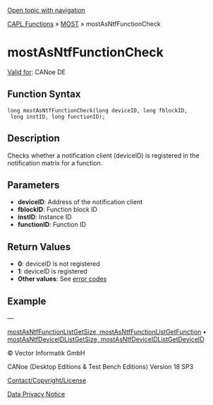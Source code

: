 [Open topic with navigation](../../../../../CANoeDEFamily.htm#Topics/CAPLFunctions/MOST/Functions/CAPLfunctionMOSTAsNTFFunctionCheck.md)

[CAPL Functions](../../CAPLfunctions.md) » [MOST](../CAPLfunctionsMOSTOverview.md) » mostAsNtfFunctionCheck

# mostAsNtfFunctionCheck

[Valid for](../../../Shared/FeatureAvailability.md): CANoe DE

## Function Syntax

```plaintext
long mostAsNtfFunctionCheck(long deviceID, long fblockID, 
 long instID, long functionID);
```

## Description

Checks whether a notification client (deviceID) is registered in the notification matrix for a function.

## Parameters

- **deviceID**: Address of the notification client
- **fblockID**: Function block ID
- **instID**: Instance ID
- **functionID**: Function ID

## Return Values

- **0**: deviceID is not registered
- **1**: deviceID is registered
- **Other values**: See [error codes](../CAPLfunctionsMOSTErrorCodes.md)

## Example

—

[mostAsNtfFunctionListGetSize, mostAsNtfFunctionListGetFunction](CAPLfunctionMOSTAsNTFFunctionListGetSize.md) • [mostAsNtfDeviceIDListGetSize, mostAsNtfDeviceIDListGetDeviceID](CAPLfunctionMOSTAsNTFDeviceIDListGetSize.md)

© Vector Informatik GmbH

CANoe (Desktop Editions & Test Bench Editions) Version 18 SP3

[Contact/Copyright/License](../../../Shared/ContactCopyrightLicense.md)

[Data Privacy Notice](https://www.vector.com/int/en/company/get-info/privacy-policy/)
